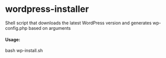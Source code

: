 # wordpress-installer
Shell script that downloads the latest WordPress version and generates wp-config.php based on arguments

#### Usage:
bash wp-install.sh <dbname> <dbuser> <dbpass> <pathToInstallation>
